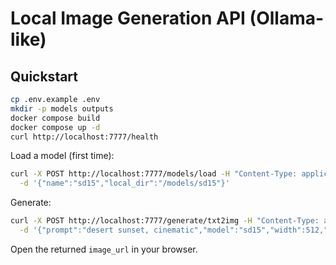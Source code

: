 # Local Image Generation API (Ollama-like)

## Quickstart
```bash
cp .env.example .env
mkdir -p models outputs
docker compose build
docker compose up -d
curl http://localhost:7777/health
```

Load a model (first time):
```bash
curl -X POST http://localhost:7777/models/load -H "Content-Type: application/json" \
  -d '{"name":"sd15","local_dir":"/models/sd15"}'
```

Generate:
```bash
curl -X POST http://localhost:7777/generate/txt2img -H "Content-Type: application/json" \
  -d '{"prompt":"desert sunset, cinematic","model":"sd15","width":512,"height":512,"steps":20,"guidance":7.5}'
```
Open the returned `image_url` in your browser.
